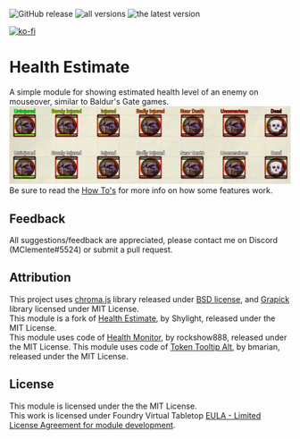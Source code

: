 ![GitHub release](https://img.shields.io/github/release-date/mclemente/healthEstimate)
![all versions](https://img.shields.io/github/downloads/mclemente/healthEstimate/total)
![the latest version](https://img.shields.io/github/downloads/mclemente/healthEstimate/latest/total)

[![ko-fi](https://img.shields.io/badge/ko--fi-Support%20Me-red?style=flat-square&logo=ko-fi)](https://ko-fi.com/mclemente)

# Health Estimate

A simple module for showing estimated health level of an enemy on mouseover, similar to Baldur's Gate games.  
![example](example.png)  
Be sure to read the [How To's](https://github.com/mclemente/healthEstimate/wiki/How-To's) for more info on how some features work.

## Feedback

All suggestions/feedback are appreciated, please contact me on Discord (MClemente#5524) or submit a pull request.

## Attribution

This project uses [chroma.js](https://github.com/gka/chroma.js) library released under [BSD license](http://opensource.org/licenses/BSD-3-Clause), and [Grapick](https://www.npmjs.com/package/grapick) library licensed under MIT License.  
This module is a fork of [Health Estimate](https://github.com/Shylight/healthEstimate), by Shylight, released under the MIT License.  
This module uses code of [Health Monitor](https://github.com/rockshow888/health-monitor), by rockshow888, released under the MIT License.
This module uses code of [Token Tooltip Alt](https://github.com/bmarian/token-tooltip-alt/), by bmarian, released under the MIT License.

## License

This module is licensed under the the MIT License.  
This work is licensed under Foundry Virtual Tabletop [EULA - Limited License Agreement for module development](https://foundryvtt.com/article/license/).
